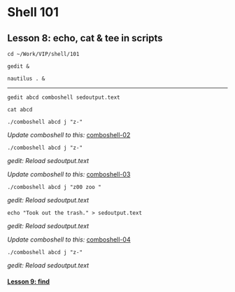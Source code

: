# Shell 101
## Lesson 8: echo, cat & tee in scripts

`cd ~/Work/VIP/shell/101`

`gedit &`

`nautilus . &`
___

`gedit abcd comboshell sedoutput.text`

`cat abcd`

`./comboshell abcd j "z-"`

*Update comboshell to this:* [comboshell-02](https://github.com/inkVerb/vip/blob/master/101-shell/comboshell-02)

`./comboshell abcd j "z-"`

*gedit: Reload sedoutput.text*

*Update comboshell to this:* [comboshell-03](https://github.com/inkVerb/vip/blob/master/101-shell/comboshell-03)

`./comboshell abcd j "z00 zoo "`

*gedit: Reload sedoutput.text*

`echo "Took out the trash." > sedoutput.text`

*gedit: Reload sedoutput.text*

*Update comboshell to this:* [comboshell-04](https://github.com/inkVerb/vip/blob/master/101-shell/comboshell-04)

`./comboshell abcd j "z-"`

*gedit: Reload sedoutput.text*

#### [Lesson 9: find](https://github.com/inkVerb/vip/blob/master/101-shell/Lesson-09.md)
